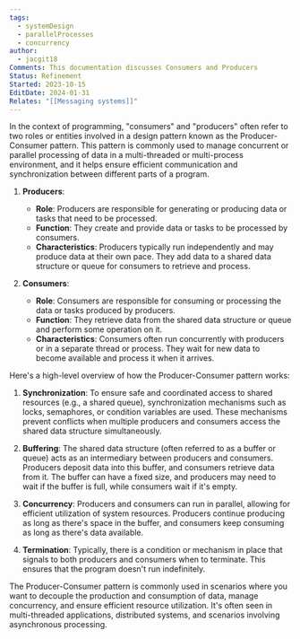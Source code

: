```yaml
---
tags:
  - systemDesign
  - parallelProcesses
  - concurrency
author:
  - jacgit18
Comments: This documentation discusses Consumers and Producers
Status: Refinement
Started: 2023-10-15
EditDate: 2024-01-31
Relates: "[[Messaging systems]]"
---
```

In the context of programming, "consumers" and "producers" often refer to two roles or entities involved in a design pattern known as the Producer-Consumer pattern. This pattern is commonly used to manage concurrent or parallel processing of data in a multi-threaded or multi-process environment, and it helps ensure efficient communication and synchronization between different parts of a program.

1. **Producers**:
   - **Role**: Producers are responsible for generating or producing data or tasks that need to be processed.
   - **Function**: They create and provide data or tasks to be processed by consumers.
   - **Characteristics**: Producers typically run independently and may produce data at their own pace. They add data to a shared data structure or queue for consumers to retrieve and process.

2. **Consumers**:
   - **Role**: Consumers are responsible for consuming or processing the data or tasks produced by producers.
   - **Function**: They retrieve data from the shared data structure or queue and perform some operation on it.
   - **Characteristics**: Consumers often run concurrently with producers or in a separate thread or process. They wait for new data to become available and process it when it arrives.

Here's a high-level overview of how the Producer-Consumer pattern works:

1. **Synchronization**: To ensure safe and coordinated access to shared resources (e.g., a shared queue), synchronization mechanisms such as locks, semaphores, or condition variables are used. These mechanisms prevent conflicts when multiple producers and consumers access the shared data structure simultaneously.

2. **Buffering**: The shared data structure (often referred to as a buffer or queue) acts as an intermediary between producers and consumers. Producers deposit data into this buffer, and consumers retrieve data from it. The buffer can have a fixed size, and producers may need to wait if the buffer is full, while consumers wait if it's empty.

3. **Concurrency**: Producers and consumers can run in parallel, allowing for efficient utilization of system resources. Producers continue producing as long as there's space in the buffer, and consumers keep consuming as long as there's data available.

4. **Termination**: Typically, there is a condition or mechanism in place that signals to both producers and consumers when to terminate. This ensures that the program doesn't run indefinitely.

The Producer-Consumer pattern is commonly used in scenarios where you want to decouple the production and consumption of data, manage concurrency, and ensure efficient resource utilization. It's often seen in multi-threaded applications, distributed systems, and scenarios involving asynchronous processing.